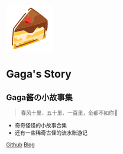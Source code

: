 ![logo](_Pic/蛋糕.png)

# Gaga's Story

## Gaga酱の小故事集

> 春风十里、五十里、一百里，全都不如你🐰

* 奇奇怪怪的小故事合集
* 还有一些稀奇古怪的流水账游记

[Github](https://github.com/mymmon/Story-100-Days)
[Blog](http://gagalee.ink)